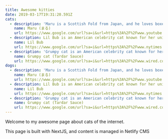 ```yaml
---
title: Awesome kitties
date: 2019-03-17T19:31:20.591Z
cats:
  - description: 'Maru is a Scottish Fold from Japan, and he loves boxes.'
    name: Maru (まる)
    url: https://www.google.com/url?sa=i&url=https%3A%2F%2Fwww.youtube.com%2Fwatch%3Fv%3DDCofdZITUEY&psig=AOvVaw13Jq9sBbzOOoAfswu5f81g&ust=1614130230283000&source=images&cd=vfe&ved=0CAIQjRxqFwoTCOjyn-vt_u4CFQAAAAAdAAAAABAD
  - description: Lil Bub is an American celebrity cat known for her unique appearance.
    name: Lil Bub
    url: https://www.google.com/url?sa=i&url=https%3A%2F%2Fwww.nytimes.com%2F2019%2F12%2F03%2Fbusiness%2Fmedia%2Flil-bub-dead.html&psig=AOvVaw3-76kCq_1S-DrxM_S12u98&ust=1614130250216000&source=images&cd=vfe&ved=0CAIQjRxqFwoTCOiH_vPt_u4CFQAAAAAdAAAAABAD
  - description: 'Grumpy cat is an American celebrity cat known for her grumpy appearance.'
    name: Grumpy cat (Tardar Sauce)
    url: https://www.google.com/url?sa=i&url=https%3A%2F%2Fwww.wired.com%2Fstory%2Fgrumpy-cat-obit%2F&psig=AOvVaw2bXPMr8pAXdIoD-aGWddhl&ust=1614130266815000&source=images&cd=vfe&ved=0CAIQjRxqFwoTCLDCnvzt_u4CFQAAAAAdAAAAABAD
dogs:
  - description: 'Maru is a Scottish Fold from Japan, and he loves boxes.'
    name: Maru (まる)
    url: https://www.google.com/url?sa=i&url=https%3A%2F%2Fwww.youtube.com%2Fwatch%3Fv%3DDCofdZITUEY&psig=AOvVaw13Jq9sBbzOOoAfswu5f81g&ust=1614130230283000&source=images&cd=vfe&ved=0CAIQjRxqFwoTCOjyn-vt_u4CFQAAAAAdAAAAABAD
  - description: Lil Bub is an American celebrity cat known for her unique appearance.
    name: Lil Bub
    url: https://www.google.com/url?sa=i&url=https%3A%2F%2Fwww.nytimes.com%2F2019%2F12%2F03%2Fbusiness%2Fmedia%2Flil-bub-dead.html&psig=AOvVaw3-76kCq_1S-DrxM_S12u98&ust=1614130250216000&source=images&cd=vfe&ved=0CAIQjRxqFwoTCOiH_vPt_u4CFQAAAAAdAAAAABAD
  - description: 'Grumpy cat is an American celebrity cat known for her grumpy appearance.'
    name: Grumpy cat (Tardar Sauce)
    url: https://www.google.com/url?sa=i&url=https%3A%2F%2Fwww.wired.com%2Fstory%2Fgrumpy-cat-obit%2F&psig=AOvVaw2bXPMr8pAXdIoD-aGWddhl&ust=1614130266815000&source=images&cd=vfe&ved=0CAIQjRxqFwoTCLDCnvzt_u4CFQAAAAAdAAAAABAD
---
```

Welcome to my awesome page about cats of the internet.

This page is built with NextJS, and content is managed in Netlify CMS